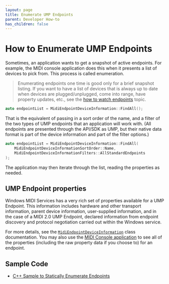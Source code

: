 ```yaml
---
layout: page
title: Enumerate UMP Endpoints
parent: Developer How-to
has_children: false
---
```


# How to Enumerate UMP Endpoints

Sometimes, an application wants to get a snapshot of active endpoints. For example, the MIDI console application does this when it presents a list of devices to pick from. This process is called enumeration.

> Enumerating endpoints one time is good only for a brief snapshot listing. If you want to have a list of devices that is always up to date when devices are plugged/unplugged, come into range, have property updates, etc., see the [how to watch endpoints](./how-to-watch-endpoints.md) topic.

```cpp
auto endpointList = MidiEndpointDeviceInformation::FindAll();
```

That is the equivalent of passing in a sort order of the name, and a filter of the two types of UMP endpoints that an application will work with. (All endpoints are presented through the API/SDK as UMP, but their native data format is part of the device information and part of the filter options.)

```cpp
auto endpointList = MidiEndpointDeviceInformation::FindAll(
    MidiEndpointDeviceInformationSortOrder::Name,
    MidiEndpointDeviceInformationFilters::AllStandardEndpoints
);
```

The application may then iterate through the list, reading the properties as needed.

## UMP Endpoint properties

Windows MIDI Services has a very rich set of properties available for a UMP Endpoint. This information includes hardware and other transport information, parent device information, user-supplied information, and in the case of a MIDI 2.0 UMP Endpoint, declared information from endpoint discovery and protocol negotiation carried out within the Windows service.

For more details, see the [`MidiEndpointDeviceInformation`](../sdk-winrt-core/enumeration/MidiEndpointDeviceInformation.md) class documentation. You may also use the [MIDI Console application](../console/midi-console.md) to see all of the properties (including the raw property data if you choose to) for an endpoint.

## Sample Code

* [C++ Sample to Statically Enumerate Endpoints](https://github.com/microsoft/MIDI/tree/main/samples/cpp-winrt/static-enum-endpoints)
